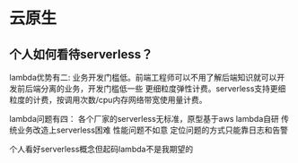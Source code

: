 # 云原生

## 个人如何看待serverless？

lambda优势有二:
业务开发门槛低。前端工程师可以不用了解后端知识就可以开发前后端分离的业务，开发门槛低一些
更细粒度弹性计费。serverless支持更细粒度的计费，按调用次数/cpu内存网络带宽使用量计费。

lambda问题有四：
各个厂家的serverless无标准，原型基于aws lambda自研
传统业务改造上serverless困难
性能问题不如意
定位问题的方式只能靠日志和告警

个人看好serverless概念但起码lambda不是我期望的